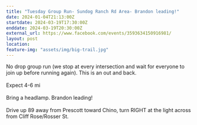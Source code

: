 ```yaml
---
title: "Tuesday Group Run- Sundog Ranch Rd Area- Brandon leading!"
date: 2024-01-04T21:13:00Z
startdate: 2024-03-19T17:30:00Z
enddate: 2024-03-19T20:30:00Z
external_url: https://www.facebook.com/events/3593634150916981/
layout: post
location: 
feature-img: "assets/img/big-trail.jpg"
---
```


No drop group run (we stop at every intersection and wait for everyone to join up before running again). This is an out and back. <br>
  <br>
  Expect 4-6 mi<br>
  <br>
  Bring a headlamp. Brandon leading! <br>
  <br>
  Drive up 89 away from Prescott toward Chino, turn RIGHT at the light across from Cliff Rose/Rosser St. <br>
   <br>
  <br>
  
